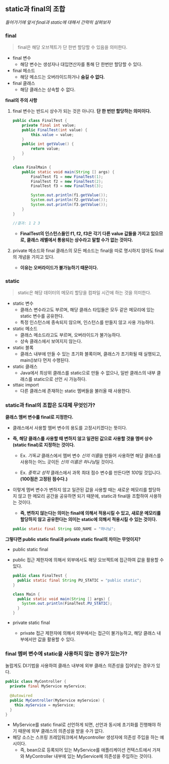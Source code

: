 ## static과 final의 조합

*들어가기에 앞서 final과 static에 대해서 간략히 살펴보자*

### **final**

> final은 해당 오브젝트가 단 한번 할당할 수 있음을 의미한다.

- final 변수
  - 해당 변수는 생성자나 대입연산자를 통해 단 한번만 할당할 수 있다. 
- final 메소드
  - 해당 메소드는 오버라이드하거나 **숨길 수 없다.**
- final 클래스
  - 해당 클래스는 상속할 수 없다.



**final의 주의 사항**

1. final 변수는 반드시 상수가 되는 것은 아니다. **단 한 번만 할당하는 의미이다.**

   ~~~java
   public class FinalTest {
       private final int value;
       public FinalTest(int value) {
           this.value = value;
       }
       public int getValue() {
           return value;
       }
   }
   
   class FinalMain {
       public static void main(String [] args) {
           FinalTest f1 = new FinalTest(1);
           FinalTest f2 = new FinalTest(2);
           FinalTest f3 = new FinalTest(3);
   
           System.out.println(f1.getValue());
           System.out.println(f2.getValue());
           System.out.println(f3.getValue());
       }
   }
   
   //결과: 1 2 3
   ~~~

   - **FinalTest의 인스턴스들인 f1, f2, f3은 각기 다른 value 값들을 가지고 있으므로, 클래스 레벨에서 통용되는 상수라고 말할 수가 없는 것이다.**

2. private 메소드와 final 클래스의 모든 메소드는 final을 따로 명시하지 않아도 final의 개념을 가지고 있다.

   - **이유는 오버라이드가 불가능하기 때문이다.**



### static

> static은 해당 데이터의 메모리 할당을 컴파일 시간에 하는 것을 의미한다.

- static 변수
  - 클래스 변수라고도 부르며, 해당 클래스 타입들은 모두 같은 메모리에 있는 static 변수를 공유한다.
  - 특정 인스턴스에 종속되지 않으며, 인스턴스를 만들지 않고 사용 가능하다.
- static 메소드
  - 클래스 메소드라고도 부르며, 오버라이드가 불가능하다.
  - 상속 클래스에서 보여지지 않는다.
- static 블록
  - 클래스 내부에 만들 수 있는 초기화 블록이며, 클래스가 초기화될 때 실행되고, main()보다 먼저 수행된다.
- static 클래스
  - Java에서 최상위 클래스를 static으로 만들 수 없으나, 일반 클래스의 내부 클래스를 static으로 선언 시 가능하다.
- sttaic import
  - 다른 클래스에 존재하는 static 멤버들을 불러올 때 사용한다.



### static과 final의 조합은 도대체 무엇인가?

**클래스 멤버 변수를 final로 지정한다.**

- 클래스에서 사용할 멤버 변수의 용도를 고정시키겠다는 뜻이다.

- **즉, 해당 클래스를 사용할 때 변하지 않고 일관된 값으로 사용할 것을 멤버 상수(static final)로 지정하는 것이다.**

  - Ex. *기독교* 클래스에서 멤버 변수 *신의 이름*을 만들어 사용하면 해당 클래스를 사용하는 어느 곳이든 *신의 이름은 하나님*일 것이다.

  - Ex. *중학교 성적* 클래스에서 과목 최대 점수 변수를 만든다면 *100*일 것입니다. **(100점은 고정된 점수다.)**

- 이렇게 멤버 변수가 변하지 않고 일관된 값을 사용할 때는 새로운 메모리를 할당하지 않고 한 메모리 공간을 공유하면 되기 때문에, static과 final을 조합하여 사용하는 것이다.

  - **즉, 변하지 않는다는 의미는 final에 의해서 적용시킬 수 있고, 새로운 메모리를 할당하지 않고 공유한다는 의미는 static에 의해서 적용시킬 수 있는 것이다.**

  ~~~java
  public static final String GOD_NAME = "하나님";
  ~~~



**그렇다면 public static final과 private static final의 차이는 무엇이지?**

-  public static final

  - public 접근 제한자에 의해서 외부에서도 해당 오브젝트에 접근하여 값을 활용할 수 있다.

    ~~~java
    public class FinalTest {
      public static final String PU_STATIC = "public static";
    }
    
    class Main {
      public static void main(String [] args) {
        System.out.println(FinalTest.PU_STATIC);
      }
    }
    ~~~

- private static final

  - private  접근 제한자에 의해서 외부에서는 접근이 불가능하고, 해당 클래스 내부에서만 값을 활용할 수 있다.



### final 멤버 변수에 static을 사용하지 않는 경우가 있는가?

놀랍게도 DI기법을 사용하여 클래스 내부에 외부 클래스 의존성을 집어넣는 경우가 있다.

~~~java
public class MyController {
  private final MyService myService;
  
  @Autowired
  public MyController(MyService myService) {
    this.myService = myService;
  }
}
~~~

- MyService를 static final로 선언하게 되면, 선언과 동시에 초기화를 진행해야 하기 때문에 외부 클래스의 의존성을 받을 수가 없다.
- 해당 소스는 스프링 프레임워크에서 Mycontroller 생성자에 의존성 주입을 하는 예시이다.
  - 즉, bean으로 등록되어 있는 MyService를 애플리케이션 컨텍스트에서 가져와 MyController 내부에 있는 MyService에 의존성을 주입하는 것이다.
